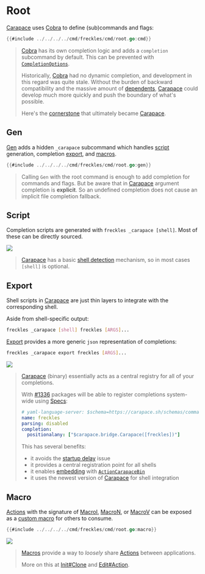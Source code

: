 # Root

[Carapace] uses [Cobra] to define (sub)commands and flags:


```go
{{#include ../../../../cmd/freckles/cmd/root.go:cmd}}
```

> [Cobra] has its own completion logic and adds a `completion` subcommand by default.
> This can be prevented with [`CompletionOptions`].
>
> Historically, [Cobra] had no dynamic completion, and development in this regard was quite stale.
> Without the burden of backward compatibility and the massive amount of [dependents],
> [Carapace] could develop much more quickly and push the boundary of what's possible.
>
> Here's the [cornerstone] that ultimately became [Carapace].

## Gen

[Gen] adds a hidden `_carapace` subcommand which handles [script](#script) generation, completion [export](#export), and [macros](#macro).

```go
{{#include ../../../../cmd/freckles/cmd/root.go:gen}}
```

> Calling `Gen` with the root command is enough to add completion for commands and flags.
> But be aware that in [Carapace] argument completion is **explicit**.
> So an undefined completion does not cause an implicit file completion fallback.

## Script

Completion scripts are generated with `freckles _carapace [shell]`.
Most of these can be directly sourced.

![](./root/script.cast)

> [Carapace] has a basic [shell detection] mechanism, so in most cases `[shell]` is optional.

## Export

Shell scripts in [Carapace] are just thin layers to integrate with the corresponding shell.

Aside from shell-specific output:

```sh
freckles _carapace [shell] freckles [ARGS]...
```

[Export] provides a more generic `json` representation of completions:

```sh
freckles _carapace export freckles [ARGS]...
```

![](./root/export.cast)

> [Carapace] (binary) essentially acts as a central registry for all of your completions.
>
> With [#1336] packages will be able to register completions system-wide using [Specs]:
>
> ```yaml
> # yaml-language-server: $schema=https://carapace.sh/schemas/command.json
> name: freckles
> parsing: disabled
> completion:
>   positionalany: ["$carapace.bridge.Carapace([freckles])"]
> ```
>
> This has several benefits:
> - it avoids the [startup delay] issue
> - it provides a central registration point for all shells
> - it enables [embedding] with [`ActionCarapaceBin`]
> - it uses the newest version of [Carapace] for shell integration

## Macro

[Actions] with the signature of [MacroI], [MacroN], or [MacroV] can be exposed as a [custom macro] for others to consume.

```go
{{#include ../../../../cmd/freckles/cmd/root.go:macro}}
```

![](./root/macro.cast)

> [Macros] provide a way to _loosely_ share [Actions] between applications.
> 
> More on this at [Init#Clone](./init.md#clone) and [Edit#Action](./edit.md#action).

[#1336]:https://github.com/carapace-sh/carapace-bin/issues/1336
[`ActionCarapaceBin`]:https://pkg.go.dev/github.com/carapace-sh/carapace-bridge/pkg/actions/bridge#ActionCarapaceBin
[Actions]:https://carapace-sh.github.io/carapace/carapace/action.html
[Carapace]:https://carapace.sh
[Cobra]:https://github.com/spf13/cobra
[`CompletionOptions`]:https://pkg.go.dev/github.com/spf13/cobra#CompletionOptions
[cornerstone]:https://github.com/spf13/cobra/pull/646#issuecomment-442267487
[custom macro]:https://carapace-sh.github.io/carapace-spec/carapace-spec/macros/custom.html#custom
[dependents]:https://github.com/spf13/cobra/network/dependents
[embedding]:https://carapace-sh.github.io/carapace-bin/spec/embed.html
[Export]:https://carapace-sh.github.io/carapace/carapace/export.html
[Gen]:https://carapace-sh.github.io/carapace/carapace/gen.html
[MacroI]:https://pkg.go.dev/github.com/carapace-sh/carapace-spec#MacroI
[MacroN]:https://pkg.go.dev/github.com/carapace-sh/carapace-spec#MacroN
[Macros]:https://carapace-sh.github.io/carapace-spec/carapace-spec/macros.html
[MacroV]:https://pkg.go.dev/github.com/carapace-sh/carapace-spec#MacroV
[shell detection]:https://github.com/carapace-sh/carapace/blob/master/pkg/ps/ps.go
[Specs]:https://carapace-sh.github.io/carapace-bin/spec.html
[startup delay]:https://jzelinskie.com/posts/dont-recommend-sourcing-shell-completion/
